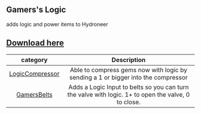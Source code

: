## Gamers's Logic
adds logic and power items to Hydroneer 
## [Download here](https://github.com/Gamerkuipers/Hydroneer-Modding/blob/main/Gamers_Logic/500-Gamers_Logic_P.pak)

 category | Description | 
:----:|:---------:
[LogicCompressor](./LogicCompressor.md) | Able to compress gems now with logic by sending a 1 or bigger into the compressor
[GamersBelts](./GamersBelts.md) | Adds a Logic Input to belts so you can turn the valve with logic. 1+ to open the valve, 0 to close.
